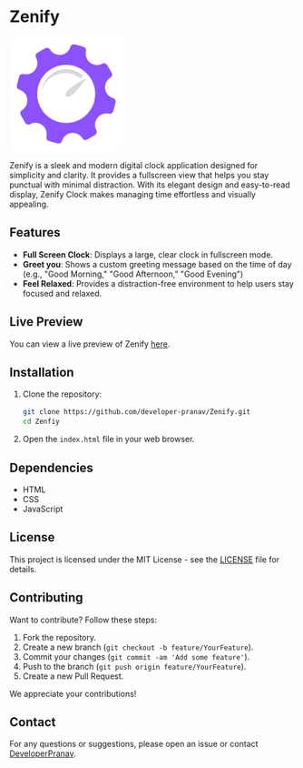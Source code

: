 # Zenify

<img src="assets/logo.png" alt="Zenfiy Logo" width="200">

Zenify is a sleek and modern digital clock application designed for simplicity and clarity. It provides a fullscreen view that helps you stay punctual with minimal distraction. With its elegant design and easy-to-read display, Zenify Clock makes managing time effortless and visually appealing.

## Features

- **Full Screen Clock**:  Displays a large, clear clock in fullscreen mode.
- **Greet you**: Shows a custom greeting message based on the time of day (e.g., "Good Morning," "Good Afternoon," "Good Evening")
- **Feel Relaxed**: Provides a distraction-free environment to help users stay focused and relaxed.


## Live Preview

You can view a live preview of Zenify [here](https://developer-pranav.github.io/Zenify/index.html).

## Installation

1. Clone the repository:
    ```bash
    git clone https://github.com/developer-pranav/Zenify.git
    cd Zenfiy
    ```

2. Open the `index.html` file in your web browser.


## Dependencies

- HTML
- CSS
- JavaScript

## License

This project is licensed under the MIT License - see the [LICENSE](LICENSE.txt) file for details.

## Contributing

Want to contribute? Follow these steps:

1. Fork the repository.
2. Create a new branch (`git checkout -b feature/YourFeature`).
3. Commit your changes (`git commit -am 'Add some feature'`).
4. Push to the branch (`git push origin feature/YourFeature`).
5. Create a new Pull Request.

We appreciate your contributions!

## Contact

For any questions or suggestions, please open an issue or contact [DeveloperPranav](mailto:developer.pranav3306@gmail.com).
